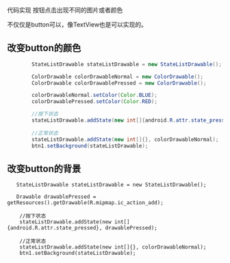 代码实现 按钮点击出现不同的图片或者颜色



不仅仅是button可以，像TextView也是可以实现的。

## 改变button的颜色 

``` java
		StateListDrawable stateListDrawable = new StateListDrawable();

        ColorDrawable colorDrawableNormal = new ColorDrawable();
        ColorDrawable colorDrawablePressed = new ColorDrawable();

        colorDrawableNormal.setColor(Color.BLUE);
        colorDrawablePressed.setColor(Color.RED);

        //按下状态
        stateListDrawable.addState(new int[]{android.R.attr.state_pressed}, colorDrawablePressed);
 
        //正常状态
        stateListDrawable.addState(new int[]{}, colorDrawableNormal);
        btn1.setBackground(stateListDrawable);
```



##  

## 改变button的背景



       StateListDrawable stateListDrawable = new StateListDrawable();
       
       Drawable drawablePressed =  getResources().getDrawable(R.mipmap.ic_action_add);
    
        //按下状态
        stateListDrawable.addState(new int[]{android.R.attr.state_pressed}, drawablePressed);
     
        //正常状态
        stateListDrawable.addState(new int[]{}, colorDrawableNormal);
        btn1.setBackground(stateListDrawable);